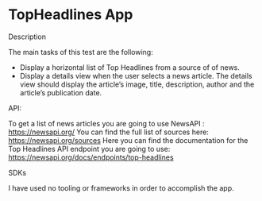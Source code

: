 # TopHeadlines App

Description

The main tasks of this test are the following: 
- Display a horizontal list of Top Headlines from a source of of news.
- Display a details view when the user selects a news article. The details view should display the article’s image, title, description, author and the article’s publication date.

API:


To get a list of news articles you are going to use NewsAPI : ​https://newsapi.org/
You can find the full list of sources here: ​https://newsapi.org/sources
Here you can find the documentation for the Top Headlines API endpoint you are going to use: ​https://newsapi.org/docs/endpoints/top-headlines

SDKs

I have used no tooling or frameworks in order to accomplish the app.
